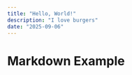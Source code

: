 ```yaml
---
title: "Hello, World!"
description: "I love burgers"
date: "2025-09-06"
---
```



# Markdown Example

